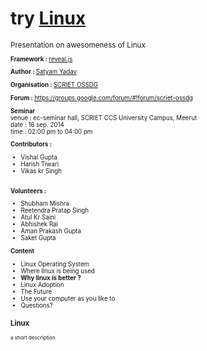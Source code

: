 <h1>try <b><a href="#text">Linux</a></b></h1>
<small>Presentation on awesomeness of Linux <small>

<strong>Framework : </strong> <a href="https://github.com/hakimel/reveal.js/">reveal.js</a>

<strong>Author : </strong> <a href="http://satyamyadav.info">Satyam Yadav</a>

<strong>Organisation : </strong> <a href="http://scrietossdg.blogspot.com">SCRIET OSSDG </a>

<strong>Forum : </strong> <a href="https://groups.google.com/forum/#!forum/scriet-ossdg">https://groups.google.com/forum/#!forum/scriet-ossdg</a>

<strong>Seminar</strong><br>
venue : ec-seminar hall, SCRIET CCS University Campus, Meerut<br>
date : 16 sep. 2014<br>
time : 02:00 pm to 04:00 pm<br>

<strong>Contributors : </strong>
<ul>
<li>Vishal Gupta</li>
<li>Harish Tiwari</li>
<li>Vikas kr Singh</li>
</ul>

<br>
<strong>Volunteers :</strong><br>
<ul>
<li>Shubham Mishra</li>
<li>Reetendra Pratap Singh</li>
<li>Atul Kr Saini</li>
<li>Abhishek Rai</li>
<li>Aman Prakash Gupta</li>
<li>Saket Gupta</li>
</ul>

<strong>Content</strong>
 <ul>
<li>Linux Operating System </li>
<li>Where linux is being used </li>
<li><b>Why linux is better ?</b></li>
<li>Linux Adoption</li>
<li>The Future</li>
<li>Use your computer as you like to</li>
<li>Questions?</li>
</ul>


<div id="text" ><a><h3><b>Linux</b></h3></a>
<small>a short description </small>

</div>
